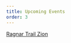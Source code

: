 ```yaml
---
title: Upcoming Events
order: 3
---
```

[Ragnar Trail Zion](https://www.runragnar.com/event-detail/trail/zion_ut)
